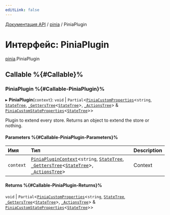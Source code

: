 ```yaml
---
editLink: false
---
```


[Документация API](../index.md) / [pinia](../modules/pinia.md) / PiniaPlugin

# Интерфейс: PiniaPlugin

[pinia](../modules/pinia.md).PiniaPlugin

## Callable %{#Callable}%

### PiniaPlugin %{#Callable-PiniaPlugin}%

▸ **PiniaPlugin**(`context`): `void` \| `Partial`<[`PiniaCustomProperties`](pinia.PiniaCustomProperties.md)<`string`, [`StateTree`](../modules/pinia.md#statetree), [`_GettersTree`](../modules/pinia.md#_getterstree)<[`StateTree`](../modules/pinia.md#statetree)\>, [`_ActionsTree`](../modules/pinia.md#_actionstree)\> & [`PiniaCustomStateProperties`](pinia.PiniaCustomStateProperties.md)<[`StateTree`](../modules/pinia.md#statetree)\>\>

Plugin to extend every store. Returns an object to extend the store or
nothing.

#### Parameters %{#Callable-PiniaPlugin-Parameters}%

| Имя       | Тип                                                                                                                                                                                                                                                                 | Description |
| :-------- | :------------------------------------------------------------------------------------------------------------------------------------------------------------------------------------------------------------------------------------------------------------------ | :---------- |
| `context` | [`PiniaPluginContext`](pinia.PiniaPluginContext.md)<`string`, [`StateTree`](../modules/pinia.md#statetree), [`_GettersTree`](../modules/pinia.md#_getterstree)<[`StateTree`](../modules/pinia.md#statetree)\>, [`_ActionsTree`](../modules/pinia.md#_actionstree)\> | Context     |

#### Returns %{#Callable-PiniaPlugin-Returns}%

`void` \| `Partial`<[`PiniaCustomProperties`](pinia.PiniaCustomProperties.md)<`string`, [`StateTree`](../modules/pinia.md#statetree), [`_GettersTree`](../modules/pinia.md#_getterstree)<[`StateTree`](../modules/pinia.md#statetree)\>, [`_ActionsTree`](../modules/pinia.md#_actionstree)\> & [`PiniaCustomStateProperties`](pinia.PiniaCustomStateProperties.md)<[`StateTree`](../modules/pinia.md#statetree)\>\>
